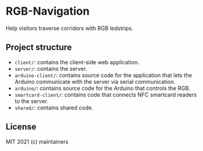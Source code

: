 # RGB-Navigation

Help visitors traverse corridors with RGB ledstrips.

## Project structure

-   `client/`: contains the client-side web application.
-   `server/`: contains the server.
-   `arduino-client/`: contains source code for the application that lets the Arduino communicate with the server via serial communication.
-   `arduino/`: contains source code for the Arduino that controls the RGB.
-   `smartcard-client/`: contains code that connects NFC smartcard readers to the server.
-   `shared/`: contains shared code.

## License

MIT 2021 (c) maintainers
